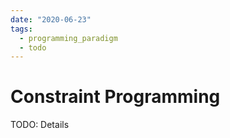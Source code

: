 ```yaml
---
date: "2020-06-23"
tags:
  - programming_paradigm
  - todo
---
```


# Constraint Programming

TODO: Details